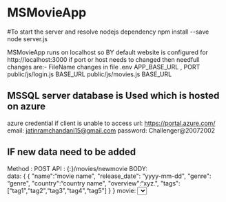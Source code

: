 # MSMovieApp
#To start the server and resolve nodejs dependency
npm install --save
node server.js

MSMovieApp runs on localhost 
so BY default  website is configured for http://localhost:3000
if port or host needs to changed then needfull changes are:-
FileName                   changes in file
.env                      APP_BASE_URL , PORT
public/js/login.js        BASE_URL
public/js/movies.js      BASE_URL

## MSSQL server database is Used which is hosted on azure
azure credential if client is unable to access
url: https://portal.azure.com/
email: jatinramchandani15@gmail.com
password: Challenger@20072002

## IF new data need to be added
Method : POST
API :  {<host>:<PORT>}/movies/newmovie
BODY:  
data: { {
	"name":“movie name",
	"release_date": “yyyy-mm-dd",
	"genre": “genre",
	"country":“country name",
	"overview":“xyz.",
	"tags":[“tag1",“tag2",“tag3",“tag4",“tag5"]
	} }
movie: <select files>
Note:-
 format of body need to be strictly followed,
Any escape character used while adding data requires ‘\’ for API to accept it
![image](https://user-images.githubusercontent.com/92532559/170766355-4afcb7dd-a94f-449e-8b34-ee23561658a2.png)
![image](https://user-images.githubusercontent.com/92532559/170766421-7d90c9fc-0f8e-48e8-8e9f-6faa71892d88.png)

